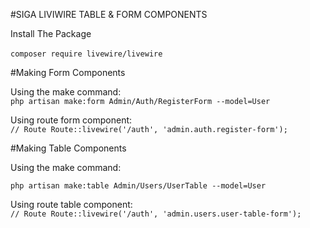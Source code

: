 #SIGA LIVIWIRE TABLE & FORM COMPONENTS

Install The Package<br />
<br />
`
composer require livewire/livewire
`


#Making Form Components

Using the make command:<br />
`
php artisan make:form Admin/Auth/RegisterForm --model=User
`

Using route form component:<br />
`
// Route
Route::livewire('/auth', 'admin.auth.register-form');
`

#Making Table Components

Using the make command:<br />

`
php artisan make:table Admin/Users/UserTable --model=User
`

Using route table component:<br />
`
// Route
Route::livewire('/auth', 'admin.users.user-table-form');
`
